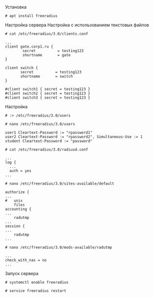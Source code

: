 Установка
```
# apt install freeradius
```
Настройка сервера
Настройка c использованием текстовых файлов
```
# cat /etc/freeradius/3.0/clients.conf
```
```
...
client gate.corp1.ru {
        secret          = testing123
        shortname       = gate
}

client switch {
       secret          = testing123
       shortname       = switch
}
```
```
#client switch1 { secret = testing123 }
#client switch2 { secret = testing123 }
#client switch3 { secret = testing123 }
```
Настройка
```
# :> /etc/freeradius/3.0/users
```
```
# nano /etc/freeradius/3.0/users
```
```
user1 Cleartext-Password := "rpassword1"
user2 Cleartext-Password := "rpassword2", Simultaneous-Use := 1
student Cleartext-Password := "password"
```
```
# cat /etc/freeradius/3.0/radiusd.conf
```
```
...
log {
  ...
  auth = yes
...
```
```
# nano /etc/freeradius/3.0/sites-available/default
```
```
authorize {
...
#	unix
	files
accounting {
...
	radutmp
...
session {
...
	radutmp
...
```

```
# nano /etc/freeradius/3.0/mods-available/radutmp
```
```
...
check_with_nas = no
...
```

Запуск сервера
```
# systemctl enable freeradius

# service freeradius restart
```
